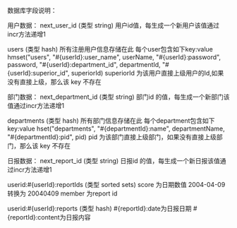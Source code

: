 数据库字段说明：

用户数据：
next_user_id  (类型 string) 用户id值，每生成一个新用户该值通过incr方法递增1

users (类型 hash) 所有注册用户信息存储在此
 每个user包含如下key:value
 hmset("users", "#{userId}:user_name", userName, "#{userId}:password", password, "#{userId}:department_id", departmentId, "#{userId}:superior_id", superiorId)
 superiorId 为该用户直接上级用户的Id,如果没有直接上级，那么该 key 不存在

部门数据：
next_department_id  (类型 string) 部门id 的值，每生成一个新部门该值通过incr方法递增1

departments (类型 hash) 所有部门信息存储在此
 每个department包含如下key:value
 hset("departments", "#{departmentId}:name", departmentName, "#{departmentId}:pid", pid)
 pid 为该部门直接上级部门，如果没有直接上级部门，那么该 key 不存在

日报数据：
next_report_id  (类型 string) 日报id 的值，每生成一个新日报该值通过incr方法递增1

userid:#{userId}:reportIds (类型 sorted sets)
score 为日期数值 2004-04-09 转换为 20040409
member 为report id

userid:#{userId}:reports (类型 hash)
 #{reportId}:date为日报日期  #{reportId}:content为日报内容